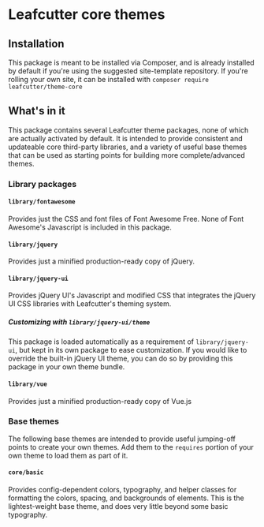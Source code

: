 # Leafcutter core themes

## Installation

This package is meant to be installed via Composer, and is already installed by default if you're using the suggested site-template repository. If you're rolling your own site, it can be installed with `composer require leafcutter/theme-core`

## What's in it

This package contains several Leafcutter theme packages, none of which are actually activated by default. It is intended to provide consistent and updateable core third-party libraries, and a variety of useful base themes that can be used as starting points for building more complete/advanced themes.

### Library packages

#### `library/fontawesome`

Provides just the CSS and font files of Font Awesome Free. None of Font Awesome's Javascript is included in this package.

#### `library/jquery`

Provides just a minified production-ready copy of jQuery.

#### `library/jquery-ui`

Provides jQuery UI's Javascript and modified CSS that integrates the jQuery UI CSS libraries with Leafcutter's theming system.

##### Customizing with `library/jquery-ui/theme`

This package is loaded automatically as a requirement of `library/jquery-ui`, but kept in its own package to ease customization. If you would like to override the built-in jQuery UI theme, you can do so by providing this package in your own theme bundle.

#### `library/vue`

Provides just a minified production-ready copy of Vue.js

### Base themes

The following base themes are intended to provide useful jumping-off points to create your own themes. Add them to the `requires` portion of your own theme to load them as part of it.

#### `core/basic`

Provides config-dependent colors, typography, and helper classes for formatting the colors, spacing, and backgrounds of elements. This is the lightest-weight base theme, and does very little beyond some basic typography.
